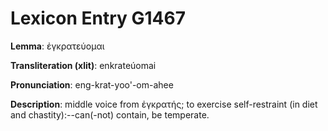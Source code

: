 # Lexicon Entry G1467

**Lemma**: ἐγκρατεύομαι

**Transliteration (xlit)**: enkrateúomai

**Pronunciation**: eng-krat-yoo'-om-ahee

**Description**:
middle voice from ἐγκρατής; to exercise self-restraint (in diet and chastity):--can(-not) contain, be temperate.
